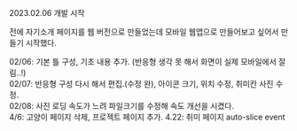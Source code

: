 2023.02.06 개발 시작

전에 자기소개 페이지를 웹 버전으로 만들었는데 모바일 웹앱으로 만들어보고 싶어서 만들기 시작했다.

02/06: 기본 틀 구성, 기초 내용 추가. (반응형 생각 못 해서 화면이 실제 모바일에서 잘림..!)<br>
02/07: 반응형 구성 다시 해서 편집.(수정 완), 아이콘 크기, 위치 수정, 취미칸 사진 수정.<br>
02/08: 사진 로딩 속도가 느려 파일크기를 수정해 속도 개선을 시켰다.<br>
4/6: 고양이 페이지 삭제, 프로젝트 페이지 추가.
4.22: 취미 페이지 auto-slice event 
